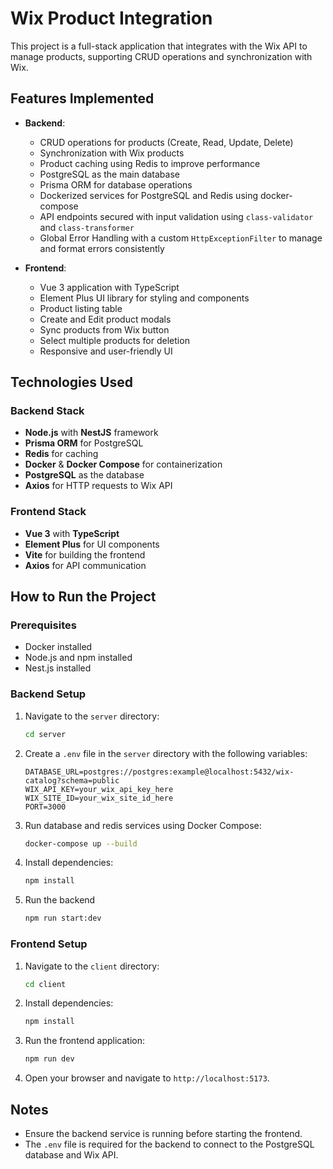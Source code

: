 
# Wix Product Integration

This project is a full-stack application that integrates with the Wix API to manage products, supporting CRUD operations and synchronization with Wix.

## Features Implemented

- **Backend**:
  - CRUD operations for products (Create, Read, Update, Delete)
  - Synchronization with Wix products
  - Product caching using Redis to improve performance
  - PostgreSQL as the main database
  - Prisma ORM for database operations
  - Dockerized services for PostgreSQL and Redis using docker-compose
  - API endpoints secured with input validation using `class-validator` and `class-transformer`
  - Global Error Handling with a custom `HttpExceptionFilter` to manage and format errors consistently

- **Frontend**:
  - Vue 3 application with TypeScript
  - Element Plus UI library for styling and components
  - Product listing table
  - Create and Edit product modals
  - Sync products from Wix button
  - Select multiple products for deletion
  - Responsive and user-friendly UI

## Technologies Used

### Backend Stack
- **Node.js** with **NestJS** framework
- **Prisma ORM** for PostgreSQL
- **Redis** for caching
- **Docker** & **Docker Compose** for containerization
- **PostgreSQL** as the database
- **Axios** for HTTP requests to Wix API

### Frontend Stack
- **Vue 3** with **TypeScript**
- **Element Plus** for UI components
- **Vite** for building the frontend
- **Axios** for API communication

## How to Run the Project

### Prerequisites
- Docker installed
- Node.js and npm installed
- Nest.js installed

### Backend Setup
1. Navigate to the `server` directory:
   ```bash
   cd server
   ```
2. Create a `.env` file in the `server` directory with the following variables:
   ```env
   DATABASE_URL=postgres://postgres:example@localhost:5432/wix-catalog?schema=public
   WIX_API_KEY=your_wix_api_key_here
   WIX_SITE_ID=your_wix_site_id_here
   PORT=3000
   ```
3. Run database and redis services using Docker Compose:
   ```bash
   docker-compose up --build
   ```
4. Install dependencies:
   ```bash
   npm install
   ```
5. Run the backend
   ```bash
   npm run start:dev
   ```

### Frontend Setup
1. Navigate to the `client` directory:
   ```bash
   cd client
   ```
2. Install dependencies:
   ```bash
   npm install
   ```
3. Run the frontend application:
   ```bash
   npm run dev
   ```
4. Open your browser and navigate to `http://localhost:5173`.

## Notes
- Ensure the backend service is running before starting the frontend.
- The `.env` file is required for the backend to connect to the PostgreSQL database and Wix API.

